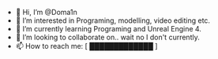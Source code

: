 - 👋 Hi, I’m @Doma1n
- 👀 I’m interested in Programing, modelling, video editing etc.
- 🌱 I’m currently learning Programing and Unreal Engine 4.
- 💞️ I’m looking to collaborate on.. wait no I don't currently.
- 📫 How to reach me: [ █████████████ ]
